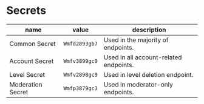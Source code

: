 # Secrets

| name              | value         | description                            |
|-------------------|---------------|----------------------------------------|
| Common Secret     | `Wmfd2893gb7` | Used in the majority of endpoints.     |
| Account Secret    | `Wmfv3899gc9` | Used in all account-related endpoints. |
| Level Secret      | `Wmfv2898gc9` | Used in level deletion endpoint.       |
| Moderation Secret | `Wmfp3879gc3` | Used in moderator-only endpoints.      |
